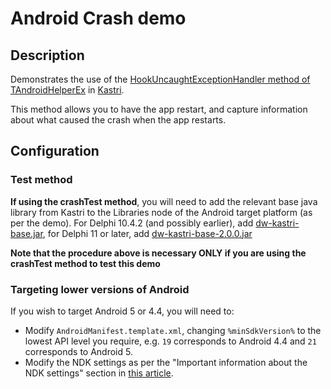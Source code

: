 # Android Crash demo

## Description

Demonstrates the use of the [HookUncaughtExceptionHandler method of TAndroidHelperEx](https://github.com/DelphiWorlds/Kastri/blob/b5c87d2ea70caefd2383e9327fe3bc2f8e372467/Core/DW.Android.Helpers.pas#L143) in [Kastri](https://github.com/DelphiWorlds/Kastri).

This method allows you to have the app restart, and capture information about what caused the crash when the app restarts.

## Configuration

### Test method

**If using the crashTest method**, you will need to add the relevant base java library from Kastri to the Libraries node of the Android target platform (as per the demo). For Delphi 10.4.2 (and possibly earlier), add [dw-kastri-base.jar](https://github.com/DelphiWorlds/Kastri/blob/master/Lib/dw-kastri-base.jar), for Delphi 11 or later, add [dw-kastri-base-2.0.0.jar](https://github.com/DelphiWorlds/Kastri/blob/master/Lib/dw-kastri-base-2.0.0.jar)

**Note that the procedure above is necessary ONLY if you are using the crashTest method to test this demo**

### Targeting lower versions of Android

If you wish to target Android 5 or 4.4, you will need to:

* Modify `AndroidManifest.template.xml`, changing `%minSdkVersion%` to the lowest API level you require, e.g. `19` corresponds to Android 4.4 and `21` corresponds to Android 5.
* Modify the NDK settings as per the "Important information about the NDK settings" section in [this article](https://delphiworlds.com/2020/09/manual-android-sdk-ndk-install-delphi/).



